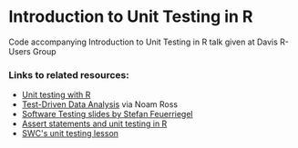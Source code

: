 # Introduction to Unit Testing in R

Code accompanying Introduction to Unit Testing in R talk given at Davis R-Users Group

### Links to related resources:

 - [Unit testing with R](https://www.r-bloggers.com/unit-testing-with-r/)
 - [Test-Driven Data Analysis](http://www.tdda.info/) via Noam Ross
 - [Software Testing slides by Stefan Feuerriegel](http://www.is.uni-freiburg.de/ressourcen/algorithm-design-and-software-engineering-oeffentlicher-zugriff/11_softwaretesting.pdf)
 - [Assert statements and unit testing in R](https://www.youtube.com/watch?v=S1xYrEpEoJs)
 - [SWC's unit testing lesson](http://nicercode.github.io/2014-02-13-UNSW/lessons/45-testing/)
 
